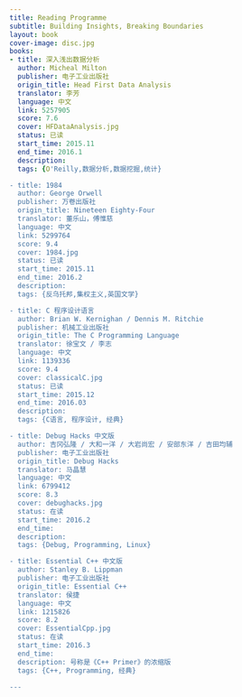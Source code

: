 ```yaml
---
title: Reading Programme
subtitle: Building Insights, Breaking Boundaries
layout: book
cover-image: disc.jpg
books:
- title: 深入浅出数据分析
  author: Micheal Milton
  publisher: 电子工业出版社
  origin_title: Head First Data Analysis
  translator: 李芳
  language: 中文
  link: 5257905
  score: 7.6
  cover: HFDataAnalysis.jpg
  status: 已读
  start_time: 2015.11
  end_time: 2016.1
  description:
  tags: {O'Reilly,数据分析,数据挖掘,统计}

- title: 1984
  author: George Orwell
  publisher: 万卷出版社
  origin_title: Nineteen Eighty-Four
  translator: 董乐山，傅惟慈
  language: 中文
  link: 5299764
  score: 9.4
  cover: 1984.jpg
  status: 已读
  start_time: 2015.11
  end_time: 2016.2
  description: 
  tags: {反乌托邦,集权主义,英国文学}

- title: C 程序设计语言
  author: Brian W. Kernighan / Dennis M. Ritchie
  publisher: 机械工业出版社
  origin_title: The C Programming Language
  translator: 徐宝文 / 李志
  language: 中文
  link: 1139336
  score: 9.4
  cover: classicalC.jpg
  status: 已读
  start_time: 2015.12
  end_time: 2016.03
  description:
  tags: {C语言, 程序设计, 经典}

- title: Debug Hacks 中文版
  author: 吉冈弘隆 / 大和一洋 / 大岩尚宏 / 安部东洋 / 吉田均辅
  publisher: 电子工业出版社
  origin_title: Debug Hacks
  translator: 马晶慧
  language: 中文
  link: 6799412
  score: 8.3
  cover: debughacks.jpg
  status: 在读
  start_time: 2016.2
  end_time: 
  description:
  tags: {Debug, Programming, Linux}

- title: Essential C++ 中文版
  author: Stanley B. Lippman
  publisher: 电子工业出版社
  origin_title: Essential C++
  translator: 侯捷
  language: 中文
  link: 1215826
  score: 8.2
  cover: EssentialCpp.jpg
  status: 在读
  start_time: 2016.3
  end_time: 
  description: 号称是《C++ Primer》的浓缩版
  tags: {C++, Programming, 经典}

---
```

